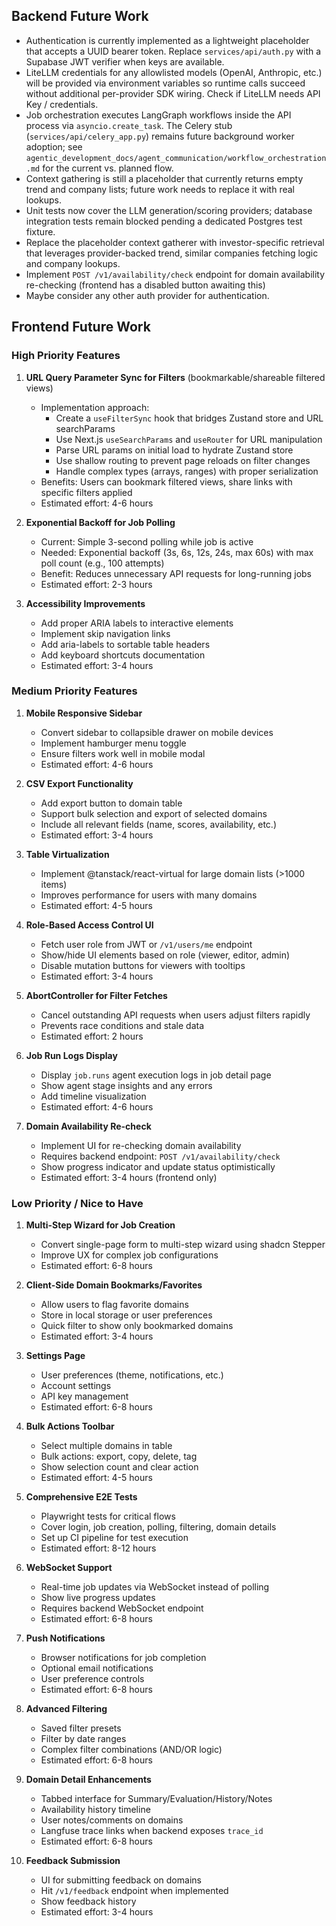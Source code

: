 ## Backend Future Work

- Authentication is currently implemented as a lightweight placeholder that accepts a UUID bearer token. Replace `services/api/auth.py` with a Supabase JWT verifier when keys are available.
- LiteLLM credentials for any allowlisted models (OpenAI, Anthropic, etc.) will be provided via environment variables so runtime calls succeed without additional per-provider SDK wiring. Check if LiteLLM needs API Key / credentials.
- Job orchestration executes LangGraph workflows inside the API process via `asyncio.create_task`. The Celery stub (`services/api/celery_app.py`) remains future background worker adoption; see `agentic_development_docs/agent_communication/workflow_orchestration.md` for the current vs. planned flow.
- Context gathering is still a placeholder that currently returns empty trend and company lists; future work needs to replace it with real lookups.
- Unit tests now cover the LLM generation/scoring providers; database integration tests remain blocked pending a dedicated Postgres test fixture.
- Replace the placeholder context gatherer with investor-specific retrieval that leverages provider-backed trend, similar companies fetching logic and company lookups.
- Implement `POST /v1/availability/check` endpoint for domain availability re-checking (frontend has a disabled button awaiting this)
- Maybe consider any other auth provider for authentication.


## Frontend Future Work

### High Priority Features
1. **URL Query Parameter Sync for Filters** (bookmarkable/shareable filtered views)
   - Implementation approach:
     - Create a `useFilterSync` hook that bridges Zustand store and URL searchParams
     - Use Next.js `useSearchParams` and `useRouter` for URL manipulation
     - Parse URL params on initial load to hydrate Zustand store
     - Use shallow routing to prevent page reloads on filter changes
     - Handle complex types (arrays, ranges) with proper serialization
   - Benefits: Users can bookmark filtered views, share links with specific filters applied
   - Estimated effort: 4-6 hours

2. **Exponential Backoff for Job Polling**
   - Current: Simple 3-second polling while job is active
   - Needed: Exponential backoff (3s, 6s, 12s, 24s, max 60s) with max poll count (e.g., 100 attempts)
   - Benefit: Reduces unnecessary API requests for long-running jobs
   - Estimated effort: 2-3 hours

3. **Accessibility Improvements**
   - Add proper ARIA labels to interactive elements
   - Implement skip navigation links
   - Add aria-labels to sortable table headers
   - Add keyboard shortcuts documentation
   - Estimated effort: 3-4 hours

### Medium Priority Features
1. **Mobile Responsive Sidebar**
   - Convert sidebar to collapsible drawer on mobile devices
   - Implement hamburger menu toggle
   - Ensure filters work well in mobile modal
   - Estimated effort: 4-6 hours

2. **CSV Export Functionality**
   - Add export button to domain table
   - Support bulk selection and export of selected domains
   - Include all relevant fields (name, scores, availability, etc.)
   - Estimated effort: 3-4 hours

3. **Table Virtualization**
   - Implement @tanstack/react-virtual for large domain lists (>1000 items)
   - Improves performance for users with many domains
   - Estimated effort: 4-5 hours

4. **Role-Based Access Control UI**
   - Fetch user role from JWT or `/v1/users/me` endpoint
   - Show/hide UI elements based on role (viewer, editor, admin)
   - Disable mutation buttons for viewers with tooltips
   - Estimated effort: 3-4 hours

5. **AbortController for Filter Fetches**
   - Cancel outstanding API requests when users adjust filters rapidly
   - Prevents race conditions and stale data
   - Estimated effort: 2 hours

6. **Job Run Logs Display**
   - Display `job.runs` agent execution logs in job detail page
   - Show agent stage insights and any errors
   - Add timeline visualization
   - Estimated effort: 4-6 hours

7. **Domain Availability Re-check**
   - Implement UI for re-checking domain availability
   - Requires backend endpoint: `POST /v1/availability/check`
   - Show progress indicator and update status optimistically
   - Estimated effort: 3-4 hours (frontend only)

### Low Priority / Nice to Have
1. **Multi-Step Wizard for Job Creation**
   - Convert single-page form to multi-step wizard using shadcn Stepper
   - Improve UX for complex job configurations
   - Estimated effort: 6-8 hours

2. **Client-Side Domain Bookmarks/Favorites**
   - Allow users to flag favorite domains
   - Store in local storage or user preferences
   - Quick filter to show only bookmarked domains
   - Estimated effort: 3-4 hours

3. **Settings Page**
   - User preferences (theme, notifications, etc.)
   - Account settings
   - API key management
   - Estimated effort: 6-8 hours

4. **Bulk Actions Toolbar**
   - Select multiple domains in table
   - Bulk actions: export, copy, delete, tag
   - Show selection count and clear action
   - Estimated effort: 4-5 hours

5. **Comprehensive E2E Tests**
   - Playwright tests for critical flows
   - Cover login, job creation, polling, filtering, domain details
   - Set up CI pipeline for test execution
   - Estimated effort: 8-12 hours

6. **WebSocket Support**
   - Real-time job updates via WebSocket instead of polling
   - Show live progress updates
   - Requires backend WebSocket endpoint
   - Estimated effort: 6-8 hours

7. **Push Notifications**
   - Browser notifications for job completion
   - Optional email notifications
   - User preference controls
   - Estimated effort: 6-8 hours

8. **Advanced Filtering**
   - Saved filter presets
   - Filter by date ranges
   - Complex filter combinations (AND/OR logic)
   - Estimated effort: 6-8 hours

9. **Domain Detail Enhancements**
   - Tabbed interface for Summary/Evaluation/History/Notes
   - Availability history timeline
   - User notes/comments on domains
   - Langfuse trace links when backend exposes `trace_id`
   - Estimated effort: 6-8 hours

10. **Feedback Submission**
    - UI for submitting feedback on domains
    - Hit `/v1/feedback` endpoint when implemented
    - Show feedback history
    - Estimated effort: 3-4 hours
